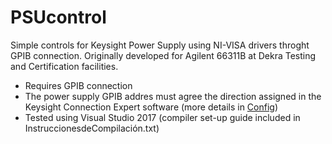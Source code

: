 # PSUcontrol
Simple controls for Keysight Power Supply using NI-VISA drivers throght GPIB connection.
Originally developed for Agilent 66311B at Dekra Testing and Certification facilities.

- Requires GPIB connection
- The power supply GPIB addres must agree the direction assigned in the Keysight Connection Expert software (more details in [Config](PSU_config_guide.txt))
- Tested using Visual Studio 2017 (compiler set-up guide included in InstruccionesdeCompilación.txt)
